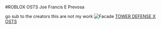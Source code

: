 #ROBLOX OSTS 
Joe Francis E Prevosa


go sub to the creators this are not my work
![Facade](https://static.wikia.nocookie.net/tdx/images/9/93/TDXThumbnail.jpg/revision/latest?cb=20220703193934)
[TOWER DEFENSE X OSTS](https://www.youtube.com/playlist?list=PLUOdSG-n1jg3n6A0fCMEhUzn2CMh88jDO)


